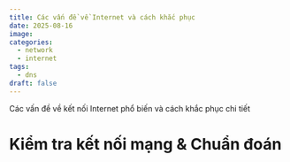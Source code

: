```yaml
---
title: Các vấn đề về Internet và cách khắc phục
date: 2025-08-16
image:
categories:
  - network
  - internet
tags:
  - dns
draft: false
---
```


Các vấn đề về kết nối Internet phổ biến và cách khắc phục chi tiết

<!--more-->

# Kiểm tra kết nối mạng & Chuẩn đoán
